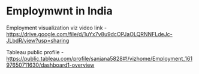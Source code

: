 # Employmwnt in India

Employment visualization viz video link - https://drive.google.com/file/d/1uYx7v8u9dcOPJaOLQRNNFLdeJc-JLbdR/view?usp=sharing


Tableau public profile - https://public.tableau.com/profile/sanjana5828#!/vizhome/Employment_16197650711630/dashboard1-overview

